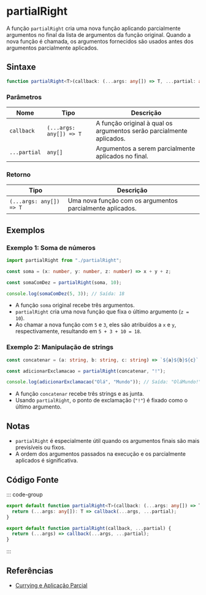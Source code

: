 # partialRight

A função `partialRight` cria uma nova função aplicando parcialmente argumentos no final da lista de argumentos da função original. Quando a nova função é chamada, os argumentos fornecidos são usados antes dos argumentos parcialmente aplicados.

## Sintaxe

```typescript
function partialRight<T>(callback: (...args: any[]) => T, ...partial: any[]): (...args: any[]) => T;
```

### Parâmetros

| Nome        | Tipo                      | Descrição                                                         |
|-------------|---------------------------|---------------------------------------------------------------------|
| `callback`  | `(...args: any[]) => T`   | A função original à qual os argumentos serão parcialmente aplicados. |
| `...partial`| `any[]`                   | Argumentos a serem parcialmente aplicados no final.                |

### Retorno

| Tipo                      | Descrição                                                  |
|---------------------------|------------------------------------------------------------|
| `(...args: any[]) => T` | Uma nova função com os argumentos parcialmente aplicados.  |

## Exemplos

### Exemplo 1: Soma de números
```typescript
import partialRight from "./partialRight";

const soma = (x: number, y: number, z: number) => x + y + z;

const somaComDez = partialRight(soma, 10);

console.log(somaComDez(5, 3)); // Saída: 18
```

- A função `soma` original recebe três argumentos.
- `partialRight` cria uma nova função que fixa o último argumento (`z = 10`).
- Ao chamar a nova função com `5` e `3`, eles são atribuídos a `x` e `y`, respectivamente, resultando em `5 + 3 + 10 = 18`.

### Exemplo 2: Manipulação de strings
```typescript
const concatenar = (a: string, b: string, c: string) => `${a}${b}${c}`;

const adicionarExclamacao = partialRight(concatenar, "!");

console.log(adicionarExclamacao("Olá", "Mundo")); // Saída: "OláMundo!"
```

- A função `concatenar` recebe três strings e as junta.
- Usando `partialRight`, o ponto de exclamação (`"!"`) é fixado como o último argumento.

## Notas

- `partialRight` é especialmente útil quando os argumentos finais são mais previsíveis ou fixos.
- A ordem dos argumentos passados na execução e os parcialmente aplicados é significativa.

## Código Fonte

::: code-group
```typescript
export default function partialRight<T>(callback: (...args: any[]) => T, ...partial: any[]): (...args: any[]) => T {
  return (...args: any[]): T => callback(...args, ...partial);
}
```

```javascript
export default function partialRight(callback, ...partial) {
  return (...args) => callback(...args, ...partial);
}
```
:::

## Referências

- [Currying e Aplicação Parcial](https://developer.mozilla.org/pt-BR/docs/Glossary/Currying)